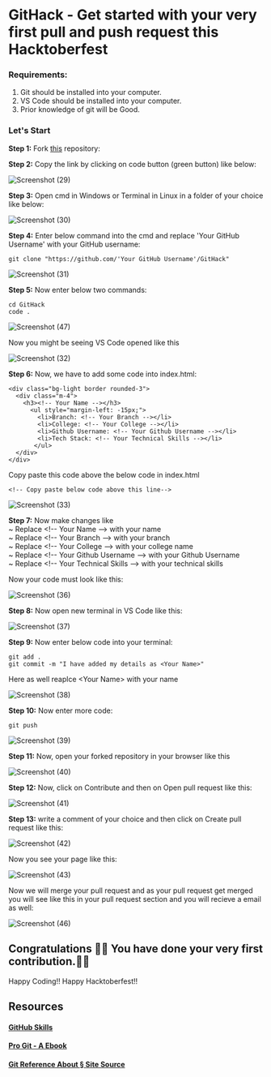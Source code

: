# GitHack - Get started with your very first pull and push request this Hacktoberfest

### Requirements:
1. Git should be installed into your computer.
2. VS Code should be installed into your computer.
3. Prior knowledge of git will be Good.

### Let's Start

<b>Step 1:</b> Fork [this](https://github.com/Ghanshyam89/GitHack) repository:

<b>Step 2:</b> Copy the link by clicking on code button (green button) like below:
  
  ![Screenshot (29)](https://user-images.githubusercontent.com/63035436/194270313-66c01eb8-80f8-46ba-9c8e-8bef0fc5441d.png)

<b>Step 3:</b> Open cmd in Windows or Terminal in Linux in a folder of your choice like below:
  
  ![Screenshot (30)](https://user-images.githubusercontent.com/63035436/194271416-01c487b5-eccd-4d83-9966-68bbaf7918e7.png)

<b>Step 4:</b> Enter below command into the cmd and replace 'Your GitHub Username' with your GitHub username:  
  ```
  git clone "https://github.com/'Your GitHub Username'/GitHack"
  ```

![Screenshot (31)](https://user-images.githubusercontent.com/63035436/194274874-d01578ac-2699-41c0-8453-4559db34c4cf.png)

<b>Step 5:</b> Now enter below two commands:
```
cd GitHack
code .
```

![Screenshot (47)](https://user-images.githubusercontent.com/63035436/194276047-146b129c-b1b9-4cbe-8cfa-9746573a36c4.png)

Now you might be seeing VS Code opened like this

![Screenshot (32)](https://user-images.githubusercontent.com/63035436/194276217-5acfd7c5-ba18-455b-9a60-8e3f41e541a1.png)

<b>Step 6:</b> Now, we have to add some code into index.html:
  ```
  <div class="bg-light border rounded-3">
    <div class="m-4">
      <h3><!-- Your Name --></h3>
        <ul style="margin-left: -15px;">
          <li>Branch: <!-- Your Branch --></li>
          <li>College: <!-- Your College --></li>
          <li>Github Username: <!-- Your Github Username --></li>
          <li>Tech Stack: <!-- Your Technical Skills --></li>
         </ul>
    </div>
  </div>
  ```

Copy paste this code above the below code in index.html
```
<!-- Copy paste below code above this line-->
```

![Screenshot (33)](https://user-images.githubusercontent.com/63035436/194279411-ca3e869a-3a40-479a-b642-024a59a28c6e.png)

<b>Step 7:</b> Now make changes like <br>
~ Replace \<!-- Your Name --> with your name <br>
~ Replace \<!-- Your Branch --> with your branch <br>
~ Replace \<!-- Your College --> with your college name <br>
~ Replace \<!-- Your Github Username --> with your Github Username <br>
~ Replace \<!-- Your Technical Skills --> with your technical skills

Now your code must look like this:

![Screenshot (36)](https://user-images.githubusercontent.com/63035436/194279678-16bf9505-a785-49fa-a332-259865b7ac72.png)

<b>Step 8:</b> Now open new terminal in VS Code like this:

![Screenshot (37)](https://user-images.githubusercontent.com/63035436/194280114-37aa2e59-52bd-454b-9abd-c5e253a72fb5.png)

<b>Step 9:</b> Now enter below code into your terminal:
```
git add .
git commit -m "I have added my details as <Your Name>"
```
Here as well reaplce \<Your Name> with your name 

![Screenshot (38)](https://user-images.githubusercontent.com/63035436/194280809-d17640a5-1ef2-4edf-85e8-8df488913053.png)

<b>Step 10:</b> Now enter more code:
```
git push
```

![Screenshot (39)](https://user-images.githubusercontent.com/63035436/194281068-4d3950a4-6058-49f3-9989-0668c9919379.png)

<b>Step 11:</b> Now, open your forked repository in your browser like this

![Screenshot (40)](https://user-images.githubusercontent.com/63035436/194281353-3a109f3e-8e8d-41f9-bf1c-bba8d085866f.png)

<b>Step 12:</b> Now, click on Contribute and then on Open pull request like this:

![Screenshot (41)](https://user-images.githubusercontent.com/63035436/194281543-68774ac6-0ff1-479f-a36e-b300bba72113.png)

<b>Step 13:</b> write a comment of your choice and then click on Create pull request like this:

![Screenshot (42)](https://user-images.githubusercontent.com/63035436/194281835-f8355e05-09cf-4bc5-b632-d7e6bb94b129.png)

Now you see your page like this:

![Screenshot (43)](https://user-images.githubusercontent.com/63035436/194281940-c4a1dd01-a0e0-4b5c-9ec3-4a26053b2e43.png)

Now we will merge your pull request and as your pull request get merged you will see like this in your pull request section and you will recieve a email as well:

![Screenshot (46)](https://user-images.githubusercontent.com/63035436/194282515-fe9b8a9a-017d-4d33-b85b-7d8c4082e3e4.png)

## Congratulations 🎉🎉 You have done your very first contribution.🥳🥳

Happy Coding!!
Happy Hacktoberfest!!

## Resources
#### [GitHub Skills](https://skills.github.com/)
#### [Pro Git - A Ebook](https://git-scm.com/book/en/v2)
#### [Git Reference About § Site Source](http://git.github.io/git-reference/)


